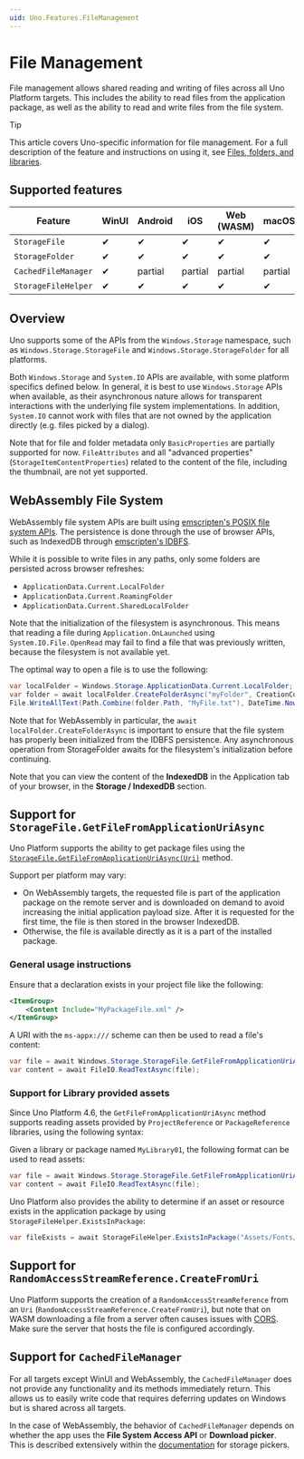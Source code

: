 ```yaml
---
uid: Uno.Features.FileManagement
---
```


# File Management

File management allows shared reading and writing of files across all Uno Platform targets. This includes the ability to read files from the application package, as well as the ability to read and write files from the file system.

> [!TIP]
> This article covers Uno-specific information for file management. For a full description of the feature and instructions on using it, see [Files, folders, and libraries](https://learn.microsoft.com/windows/uwp/files/).

## Supported features

| Feature             | WinUI     | Android | iOS     | Web (WASM) | macOS   | Linux (Skia) | WPF (Skia) |
|---------------------|-----------|---------|---------|------------|---------|--------------|------------|
| `StorageFile`       | ✔         | ✔       | ✔       | ✔          | ✔       | ✔            | ✔          |
| `StorageFolder`     | ✔         | ✔       | ✔       | ✔          | ✔       | ✔            | ✔          |
| `CachedFileManager` | ✔         | partial | partial | partial    | partial | partial      | partial    |
| `StorageFileHelper` | ✔         | ✔       | ✔       | ✔          | ✔       | ✔            | ✔          |

## Overview

Uno supports some of the APIs from the `Windows.Storage` namespace, such as `Windows.Storage.StorageFile` and `Windows.Storage.StorageFolder` for all platforms.

Both `Windows.Storage` and `System.IO` APIs are available, with some platform specifics defined below. In general, it is best to use `Windows.Storage` APIs when available, as their asynchronous nature allows for transparent interactions with the underlying file system implementations. In addition, `System.IO` cannot work with files that are not owned by the application directly (e.g. files picked by a dialog).

Note that for file and folder metadata only `BasicProperties` are partially supported for now.
`FileAttributes` and all "advanced properties" (`StorageItemContentProperties`) related to the content of the file, including the thumbnail, are not yet supported.

## WebAssembly File System

WebAssembly file system APIs are built using [emscripten's POSIX file system APIs](https://emscripten.org/docs/api_reference/Filesystem-API.html). The persistence is done through the use of browser APIs, such as IndexedDB through [emscripten's IDBFS](https://emscripten.org/docs/api_reference/Filesystem-API.html#filesystem-api-idbfs).

While it is possible to write files in any paths, only some folders are persisted across browser refreshes:

- `ApplicationData.Current.LocalFolder`
- `ApplicationData.Current.RoamingFolder`
- `ApplicationData.Current.SharedLocalFolder`

Note that the initialization of the filesystem is asynchronous. This means that reading a file during `Application.OnLaunched` using `System.IO.File.OpenRead` may fail to find a file that was previously written, because the filesystem is not available yet.

The optimal way to open a file is to use the following:

```csharp
var localFolder = Windows.Storage.ApplicationData.Current.LocalFolder;
var folder = await localFolder.CreateFolderAsync("myFolder", CreationCollisionOption.OpenIfExists);
File.WriteAllText(Path.Combine(folder.Path, "MyFile.txt"), DateTime.Now.ToLongDateString());
```

Note that for WebAssembly in particular, the `await localFolder.CreateFolderAsync` is important to ensure that the file system has properly been initialized from the IDBFS persistence. Any asynchronous operation from StorageFolder awaits for the filesystem's initialization before continuing.

Note that you can view the content of the **IndexedDB** in the Application tab of your browser, in the **Storage / IndexedDB** section.

## Support for `StorageFile.GetFileFromApplicationUriAsync`

Uno Platform supports the ability to get package files using the [`StorageFile.GetFileFromApplicationUriAsync(Uri)`](https://learn.microsoft.com/uwp/api/windows.storage.storagefile.getfilefromapplicationuriasync) method.

Support per platform may vary:

- On WebAssembly targets, the requested file is part of the application package on the remote server and is downloaded on demand to avoid increasing the initial application payload size. After it is requested for the first time, the file is then stored in the browser IndexedDB.
- Otherwise, the file is available directly as it is a part of the installed package.

### General usage instructions

Ensure that a declaration exists in your project file like the following:

```xml
<ItemGroup>
    <Content Include="MyPackageFile.xml" />
</ItemGroup>
```

A URI with the `ms-appx:///` scheme can then be used to read a file's content:

```csharp
var file = await Windows.Storage.StorageFile.GetFileFromApplicationUriAsync(new Uri("ms-appx:///MyPackageFile.xml"));
var content = await FileIO.ReadTextAsync(file);
```

### Support for Library provided assets

Since Uno Platform 4.6, the `GetFileFromApplicationUriAsync` method supports reading assets provided by `ProjectReference` or `PackageReference` libraries, using the following syntax:

Given a library or package named `MyLibrary01`, the following format can be used to read assets:

```csharp
var file = await Windows.Storage.StorageFile.GetFileFromApplicationUriAsync(new Uri("ms-appx:///MyLibrary01/MyPackageFile.xml"));
var content = await FileIO.ReadTextAsync(file);
```

Uno Platform also provides the ability to determine if an asset or resource exists in the application package by using `StorageFileHelper.ExistsInPackage`:

```csharp
var fileExists = await StorageFileHelper.ExistsInPackage("Assets/Fonts/uno-fluentui-assets.ttf");
```

## Support for `RandomAccessStreamReference.CreateFromUri`

Uno Platform supports the creation of a `RandomAccessStreamReference` from an `Uri` (`RandomAccessStreamReference.CreateFromUri`), but note that on WASM downloading a file from a server often causes issues with [CORS](https://developer.mozilla.org/en-US/docs/Web/HTTP/CORS).
Make sure the server that hosts the file is configured accordingly.

## Support for `CachedFileManager`

For all targets except WinUI and WebAssembly, the `CachedFileManager` does not provide any functionality and its methods immediately return. This allows us to easily write code that requires deferring updates on Windows but is shared across all targets.

In the case of WebAssembly, the behavior of `CachedFileManager` depends on whether the app uses the **File System Access API** or **Download picker**. This is described extensively within the [documentation](xref:Uno.Features.WSPickers#webassembly) for storage pickers.
